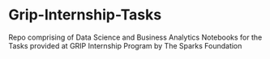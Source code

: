 # Grip-Internship-Tasks

Repo comprising of Data Science and Business Analytics Notebooks for the Tasks provided at GRIP Internship Program by The Sparks Foundation
